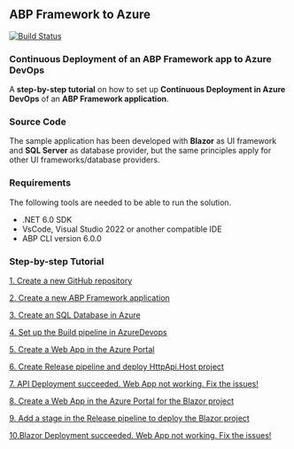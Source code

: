 ## ABP Framework to Azure

[![Build Status](https://dev.azure.com/AbpIoAzureDevopsOrg/Abp2AzureProj/_apis/build/status/Abp2AzureBuildPipeline?branchName=main)](https://dev.azure.com/AbpIoAzureDevopsOrg/Abp2AzureProj/_build/latest?definitionId=3&branchName=main)

### Continuous Deployment of an ABP Framework app to Azure DevOps

A **step-by-step tutorial** on how to set up **Continuous Deployment in Azure DevOps** of an **ABP Framework application**.

### Source Code

The sample application has been developed with **Blazor** as UI framework and **SQL Server** as database provider, but the same principles apply for other UI frameworks/database providers.

### Requirements

The following tools are needed to be able to run the solution.

* .NET 6.0 SDK
* VsCode, Visual Studio 2022 or another compatible IDE
* ABP CLI version 6.0.0

### Step-by-step Tutorial

[1. Create a new GitHub repository](tutorial/1.create-a-new-github-repository.md)

[2. Create a new ABP Framework application](tutorial/2.create-a-new-abp-framework-application.md)

[3. Create an SQL Database in Azure](tutorial/3.create-an-sql-database-in-azure.md)

[4. Set up the Build pipeline in AzureDevops](tutorial/4.set-up-a-build-pipeline-in-azuredevops.md)

[5. Create a Web App in the Azure Portal](tutorial/5.create-a-web-app-in-the-azure-portal-for-the-api-project.md)

[6. Create Release pipeline and deploy HttpApi.Host project](tutorial/6.create-a-release-pipeline-and-deploy-httpapi-host-project.md)

[7. API Deployment succeeded. Web App not working. Fix the issues!](tutorial/7.deployment-succeeded-web-app-not-working-fix-the-issues.md)

[8. Create a Web App in the Azure Portal for the Blazor project](tutorial/8.create-a-web-app-in-the-azure-portal-for-the-blazor-project.md)

[9. Add a stage in the Release pipeline to deploy the Blazor project](tutorial/9.add-an-extra-stage-in-the-release-pipeline-for-the-blazor-project.md)

[10.Blazor Deployment succeeded. Web App not working. Fix the issues!](tutorial/10.deployment-blazor-project-succeeded-web-app-still-not-working-fix-the-issues.md)
